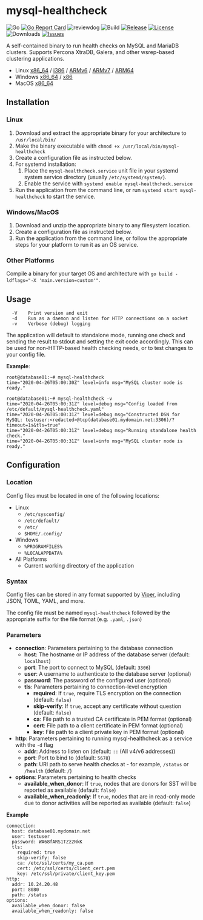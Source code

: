 # mysql-healthcheck
![Go](https://img.shields.io/github/go-mod/go-version/danclough/mysql-healthcheck)
[![Go Report Card](https://goreportcard.com/badge/github.com/danclough/mysql-healthcheck)](https://goreportcard.com/report/github.com/danclough/mysql-healthcheck)
![reviewdog](https://github.com/danclough/mysql-healthcheck/workflows/reviewdog/badge.svg)
![Build](https://img.shields.io/github/workflow/status/danclough/mysql-healthcheck/goreleaser)
[![Release](https://img.shields.io/github/release/danclough/mysql-healthcheck.svg)](https://github.com/danclough/mysql-healthcheck/releases/latest)
[![License](https://img.shields.io/github/license/danclough/mysql-healthcheck)](https://github.com/danclough/mysql-healthcheck/blob/master/LICENSE)
![Downloads](https://img.shields.io/github/downloads/danclough/mysql-healthcheck/total)
[![Issues](https://img.shields.io/github/issues/danclough/mysql-healthcheck)](https://github.com/danclough/mysql-healthcheck/issues)

A self-contained binary to run health checks on MySQL and MariaDB clusters.  Supports Percona XtraDB, Galera, and other wsrep-based clustering applications.

* Linux [x86_64](https://github.com/danclough/mysql-healthcheck/releases/latest/download/mysql-healthcheck_linux_x86_64.tar.gz) / [i386](https://github.com/danclough/mysql-healthcheck/releases/latest/download/mysql-healthcheck_linux_i386.tar.gz) / [ARMv6](https://github.com/danclough/mysql-healthcheck/releases/latest/download/mysql-healthcheck_linux_armv6.tar.gz) / [ARMv7](https://github.com/danclough/mysql-healthcheck/releases/latest/download/mysql-healthcheck_linux_armv7.tar.gz) / [ARM64](https://github.com/danclough/mysql-healthcheck/releases/latest/download/mysql-healthcheck_linux_arm64.tar.gz)
* Windows [x86_64](https://github.com/danclough/mysql-healthcheck/releases/latest/download/mysql-healthcheck_windows_x86_64.zip) / [x86](https://github.com/danclough/mysql-healthcheck/releases/latest/download/mysql-healthcheck_windows_x86.zip)
* MacOS [x86_64](https://github.com/danclough/mysql-healthcheck/releases/latest/download/mysql-healthcheck_macos_x86_64.zip)

## Installation
### Linux
1. Download and extract the appropriate binary for your architecture to `/usr/local/bin/`
2. Make the binary executable with `chmod +x /usr/local/bin/mysql-healthcheck`
3. Create a configuration file as instructed below.
4. For systemd installation:
    1. Place the `mysql-healthcheck.service` unit file in your systemd system service directory (usually `/etc/systemd/system/`).
    2. Enable the service with `systemd enable mysql-healthcheck.service`
5. Run the application from the command line, or run `systemd start mysql-healthcheck` to start the service.

### Windows/MacOS
1. Download and unzip the appropriate binary to any filesystem location.
2. Create a configuration file as instructed below.
3. Run the application from the command line, or follow the appropriate steps for your platform to run it as an OS service.

### Other Platforms
Compile a binary for your target OS and architecture with `go build -ldflags="-X 'main.version=custom'"`.

## Usage
```
  -V    Print version and exit
  -d    Run as a daemon and listen for HTTP connections on a socket
  -v    Verbose (debug) logging
  ```

The application will default to standalone mode, running one check and sending the result to stdout and setting the exit code accordingly.  This can be used for non-HTTP-based health checking needs, or to test changes to your config file.

__Example__:
```
root@database01:~# mysql-healthcheck
time="2020-04-26T05:00:30Z" level=info msg="MySQL cluster node is ready."

root@database01:~# mysql-healthcheck -v
time="2020-04-26T05:00:31Z" level=debug msg="Config loaded from /etc/default/mysql-healthcheck.yaml"
time="2020-04-26T05:00:31Z" level=debug msg="Constructed DSN for MySQL: testuser:<redacted>@tcp(database01.mydomain.net:3306)/?timeout=1s&tls=true"
time="2020-04-26T05:00:31Z" level=debug msg="Running standalone health check."
time="2020-04-26T05:00:31Z" level=info msg="MySQL cluster node is ready."
```

## Configuration
### Location
Config files must be located in one of the following locations:
* Linux
  * `/etc/sysconfig/`
  * `/etc/default/`
  * `/etc/`
  * `$HOME/.config/`
* Windows
  * `%PROGRAMFILES%`
  * `%LOCALAPPDATA%`
* All Platforms
  * Current working directory of the application

### Syntax
Config files can be stored in any format supported by [Viper](https://github.com/spf13/viper), including JSON, TOML, YAML, and more.

The config file must be named `mysql-healthcheck` followed by the appropriate suffix for the file format (e.g. `.yaml`, `.json`)

### Parameters
* __connection__: Parameters pertaining to the database connection
    * __host__: The hostname or IP address of the database server (default: `localhost`)
    * __port__: The port to connect to MySQL (default: `3306`)
    * __user__: A username to authenticate to the database server (optional)
    * __password__: The password of the configured user (optional)
    * __tls__: Parameters pertaining to connection-level encryption
        * __required__: If `true`, require TLS encryption on the connection (default: `false`)
        * __skip-verify__: If `true`, accept any certificate without question (default: `false`)
        * __ca__: File path to a trusted CA certificate in PEM format (optional)
        * __cert__: File path to a client certificate in PEM format (optional)
        * __key__: File path to a client private key in PEM format (optional)
* __http__: Parameters pertaining to running mysql-healthcheck as a service with the `-d` flag
    * __addr__: Address to listen on (default: `::` (All v4/v6 addresses))
    * __port__: Port to bind to (default: `5678`)
    * __path__: URI path to serve health checks at - for example, `/status` or `/health` (default: `/`)
* __options__: Parameters pertaining to health checks
    * __available_when_donor__: If `true`, nodes that are donors for SST will be reported as available (default: `false`)
    * __available_when_readonly__: If `true`, nodes that are in read-only mode due to donor activities will be reported as available (default: `false`)

__Example__
```
connection:
  host: database01.mydomain.net
  user: testuser
  password: WA68fARS1TZz2NkK
  tls:
    required: true
    skip-verify: false
    ca: /etc/ssl/certs/my_ca.pem
    cert: /etc/ssl/certs/client_cert.pem
    key: /etc/ssl/private/client_key.pem
http:
  addr: 10.24.20.48
  port: 8080
  path: /status
options:
  available_when_donor: false
  available_when_readonly: false
```
